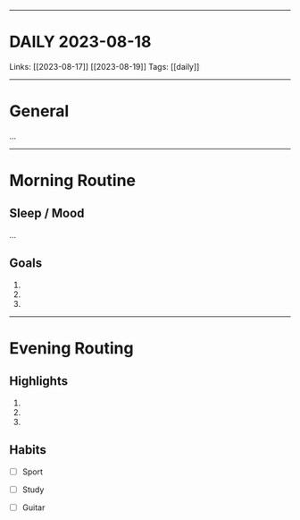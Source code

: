 ___
# DAILY 2023-08-18
Links: [[2023-08-17]] [[2023-08-19]]
Tags: [[daily]]
<!--- Created on: 2023-08-18, 01:53 --->
___
# General
...
___
# Morning Routine
## Sleep / Mood
...
## Goals
1. 
2. 
3. 
___
# Evening Routing
## Highlights
1. 
2. 
3. 
## Habits 
- [ ] Sport
- [ ] Study
- [ ] Guitar
  